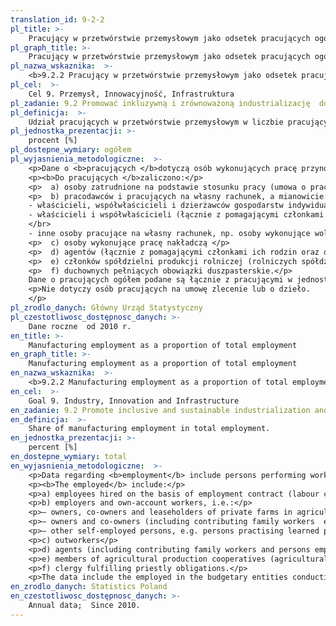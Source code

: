 ```yaml
---
translation_id: 9-2-2
pl_title: >-
    Pracujący w przetwórstwie przemysłowym jako odsetek pracujących ogółem
pl_graph_title: >-
    Pracujący w przetwórstwie przemysłowym jako odsetek pracujących ogółem
pl_nazwa_wskaznika:  >-
    <b>9.2.2 Pracujący w przetwórstwie przemysłowym jako odsetek pracujących ogółem</b>
pl_cel:  >-
    Cel 9. Przemysł, Innowacyjność, Infrastruktura
pl_zadanie: 9.2 Promować inkluzywną i zrównoważoną industrializację  do 2030 roku znacznie zwiększyć udział przemysłu w zatrudnieniu i wytwarzaniu PKB, biorąc pod uwagę uwarunkowania krajowe  podwoić ten udział w krajach najsłabiej rozwiniętych.
pl_definicja:  >-
    Udział pracujących w przetwórstwie przemysłowym w liczbie pracujących ogółem.
pl_jednostka_prezentacji: >-
    procent [%]
pl_dostepne_wymiary: ogółem
pl_wyjasnienia_metodologiczne:  >-
    <p>Dane o <b>pracujących </b>dotyczą osób wykonujących pracę przynoszącą im zarobek lub dochód.</p>
    <p><b>Do pracujących </b>zaliczono:</p>
    <p>  a) osoby zatrudnione na podstawie stosunku pracy (umowa o pracę, powołanie, mianowanie, wybór lub stosunek służbowy)</p>
    <p>  b) pracodawców i pracujących na własny rachunek, a mianowicie:</br>
    - właścicieli, współwłaścicieli i dzierżawców gospodarstw indywidualnych w rolnictwie (łącznie z pomagającymi członkami ich rodzin),</br>
    - właścicieli i współwłaścicieli (łącznie z pomagającymi członkami ich rodzin  z wyłączeniem wspólników spółek, którzy nie pracują w spółce) podmiotów prowadzących działalność gospodarczą poza gospodarstwami indywidualnymi w rolnictwie
    </br>
    - inne osoby pracujące na własny rachunek, np. osoby wykonujące wolne zawody </p>
    <p>  c) osoby wykonujące pracę nakładczą </p>
    <p>  d) agentów (łącznie z pomagającymi członkami ich rodzin oraz osobami zatrudnionymi przez agentów) </p>
    <p>  e) członków spółdzielni produkcji rolniczej (rolniczych spółdzielni produkcyjnych i spółdzielni powstałych na ich bazie oraz spółdzielni kółek rolniczych) </p>
    <p>  f) duchownych pełniących obowiązki duszpasterskie.</p>
    Dane o pracujących ogółem podane są łącznie z pracującymi w jednostkach budżetowych prowadzących działalność w zakresie obrony narodowej i bezpieczeństwa publicznego.</p>
    <p>Nie dotyczy osób pracujących na umowę zlecenie lub o dzieło.
    </p>
pl_zrodlo_danych: Główny Urząd Statystyczny
pl_czestotliwosc_dostępnosc_danych: >-
    Dane roczne  od 2010 r.
en_title: >-
    Manufacturing employment as a proportion of total employment
en_graph_title: >-
    Manufacturing employment as a proportion of total employment
en_nazwa_wskaznika:  >-
    <b>9.2.2 Manufacturing employment as a proportion of total employment</b>
en_cel:  >-
    Goal 9. Industry, Innovation and Infrastructure
en_zadanie: 9.2 Promote inclusive and sustainable industrialization and, by 2030, significantly raise industry’s share of employment and gross domestic product, in line with national circumstances, and double its share in least developed countries
en_definicja:  >-
    Share of manufacturing employment in total employment.
en_jednostka_prezentacji: >-
    percent [%]
en_dostepne_wymiary: total
en_wyjasnienia_metodologiczne:  >-
    <p>Data regarding <b>employment</b> include persons performing work providing earnings or income.</p>
    <p><b>The employed</b> include:</p>
    <p>a) employees hired on the basis of employment contract (labour contract, posting, appointment, election or service relation)</p>  
    <p>b) employers and own-account workers, i.e.:</p>
    <p>— owners, co-owners and leaseholders of private farms in agriculture (including contributing family workers),</p>
    <p>— owners and co-owners (including contributing family workers  excluding partners in companies who do not work in them) of entities conducting economic activity excluding private farms in agriculture,</p>
    <p>— other self-employed persons, e.g. persons practising learned professions</p>  
    <p>c) outworkers</p>  
    <p>d) agents (including contributing family workers and persons employed by agents)</p>  
    <p>e) members of agricultural production cooperatives (agricultural producer’s cooperatives and cooperatives established on their basis, as well as agricultural farmer’s cooperatives)</p>  
    <p>f) clergy fulfilling priestly obligations.</p>
    <p>The data include the employed in the budgetary entities conducting activity within the scope of national defence and public safety. They do not include persons employed on the basis of order-agreement or contract for a particular task/work.</p>
en_zrodlo_danych: Statistics Poland
en_czestotliwosc_dostępnosc_danych: >-
    Annual data;  Since 2010.
---
```

